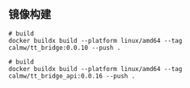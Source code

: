 ## 镜像构建

``` shell
# build 
docker buildx build --platform linux/amd64 --tag calmw/tt_bridge:0.0.10 --push .
```

``` shell
# build 
docker buildx build --platform linux/amd64 --tag calmw/tt_bridge_api:0.0.16 --push .
```

